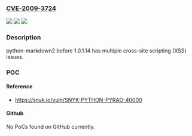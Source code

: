 ### [CVE-2009-3724](https://cve.mitre.org/cgi-bin/cvename.cgi?name=CVE-2009-3724)
![](https://img.shields.io/static/v1?label=Product&message=python-markdown2&color=blue)
![](https://img.shields.io/static/v1?label=Version&message=before%201.0.1.14%20&color=brightgreen)
![](https://img.shields.io/static/v1?label=Vulnerability&message=Cross-Site%20Scripting&color=brightgreen)

### Description

python-markdown2 before 1.0.1.14 has multiple cross-site scripting (XSS) issues.

### POC

#### Reference
- https://snyk.io/vuln/SNYK-PYTHON-PYRAD-40000

#### Github
No PoCs found on GitHub currently.

